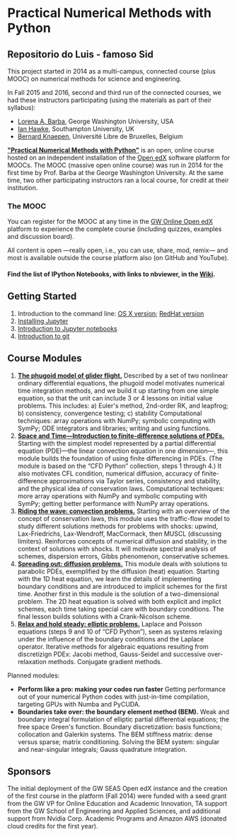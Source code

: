 # Practical Numerical Methods with Python
## Repositorio do Luis - famoso Sid

This project started in 2014 as a multi-campus, connected course (plus MOOC) on numerical methods for science and engineering. 

In Fall 2015 and 2016, second and third run of the connected courses, we had these instructors participating (using the materials as part of their syllabus):
- [Lorena A. Barba](http://lorenabarba.com), George Washington University, USA
- [Ian Hawke](http://www.southampton.ac.uk/maths/about/staff/ih3.page), Southampton University, UK
- [Bernard Knaepen](http://depphys.ulb.ac.be/bknaepen/), Université Libre de Bruxelles, Belgium


[**"Practical Numerical Methods with Python"**](https://openedx.seas.gwu.edu/courses/course-v1:MAE+MAE6286+2017/about) is an open, online course hosted on an independent installation of the [Open edX](http://code.edx.org) software platform for MOOCs.
The MOOC (massive open online course) was run in 2014 for the first time by Prof. Barba at the George Washington University. At the same time, two other participating instructors ran a local course, for credit at their institution. 

### The MOOC

You can register for the MOOC at any time in the [GW Online Open edX](http://openedx.seas.gwu.edu/) platform to experience the complete course (including quizzes, examples and discussion board). 

All content is open —really open, i.e., you can use, share, mod, remix— and most is available outside the course platform also (on GitHub and YouTube).

#### Find the list of IPython Notebooks, with links to nbviewer, in the [Wiki](https://github.com/numerical-mooc/numerical-mooc/wiki).

## Getting Started

1. Introduction to the command line: [OS X version](https://github.com/numerical-mooc/numerical-mooc/blob/master/lessons/00_getting_started/00_01_Intro_to_the_command_line_osx.md); [RedHat version](https://github.com/numerical-mooc/numerical-mooc/blob/master/lessons/00_getting_started/00_01_Intro_to_the_command_line_redhat.md)
2. [Installing Jupyter](https://github.com/numerical-mooc/numerical-mooc/blob/master/lessons/00_getting_started/00_02_Installing_Jupyter.md)
3. [Introduction to Jupyter notebooks](https://github.com/numerical-mooc/numerical-mooc/blob/master/lessons/00_getting_started/00_03_Intro_to_Jupyter_notebook.md)
4. [Introduction to git](https://github.com/numerical-mooc/numerical-mooc/blob/master/lessons/00_getting_started/00_04_Intro_to_git.md)

## Course Modules

1. [**The phugoid model of glider flight.**](https://github.com/numerical-mooc/numerical-mooc/tree/master/lessons/01_phugoid)
Described by a set of two nonlinear ordinary differential equations, the phugoid model motivates numerical time integration methods, and we build it up starting from one simple equation, so that the unit can include 3 or 4 lessons  on initial value problems. This includes: a) Euler's method, 2nd-order RK, and leapfrog; b) consistency, convergence testing; c) stability
Computational techniques: array operations with NumPy; symbolic computing with SymPy; ODE integrators and libraries; writing and using functions.
2. [**Space and Time—Introduction to finite-difference solutions of PDEs.**](https://github.com/numerical-mooc/numerical-mooc/tree/master/lessons/02_spacetime)
Starting with the simplest model represented by a partial differential equation (PDE)—the linear convection equation in one dimension—, this module builds the foundation of using finite differencing in PDEs. (The module is based on the “CFD Python” collection, steps 1 through 4.)  It also motivates CFL condition, numerical diffusion, accuracy of finite-difference approximations via Taylor series, consistency and stability, and the physical idea of conservation laws.
Computational techniques: more array operations with NumPy and symbolic computing with SymPy; getting better performance with NumPy array operations.
3. [**Riding the wave: convection problems.**](https://github.com/numerical-mooc/numerical-mooc/tree/master/lessons/03_wave)
Starting with an overview of the concept of conservation laws, this module uses the traffic-flow model to study different solutions methods for problems with shocks: upwind, Lax-Friedrichs, Lax-Wendroff, MacCormack, then MUSCL (discussing limiters). Reinforces concepts of numerical diffusion and stability, in the context of solutions with shocks.  It will motivate spectral analysis of schemes, dispersion errors, Gibbs phenomenon, conservative schemes.
4. [**Spreading out: diffusion problems.**](https://github.com/numerical-mooc/numerical-mooc/tree/master/lessons/04_spreadout)
This module deals with solutions to parabolic PDEs, exemplified by the diffusion (heat) equation. Starting with the 1D heat equation, we learn the details of implementing boundary conditions and are introduced to implicit schemes for the first time. Another first in this module is the solution of a two-dimensional problem. The 2D heat equation is solved with both explicit and implict schemes, each time taking special care with boundary conditions. The final lesson builds solutions with a Crank-Nicolson scheme. 
5. [**Relax and hold steady: elliptic problems.**](https://github.com/numerical-mooc/numerical-mooc/tree/master/lessons/05_relax)
Laplace and Poisson equations (steps 9 and 10 of “CFD Python”), seen as systems relaxing under the influence of the boundary conditions and the Laplace operator. Iterative methods for algebraic equations resulting from discretizign PDEx: Jacobi method, Gauss-Seidel and successive over-relaxation methods. Conjugate gradient methods.


Planned modules:
- **Perform like a pro: making your codes run faster**
Getting performance out of your numerical Python codes with just-in-time compilation, targeting GPUs with Numba and PyCUDA.
- **Boundaries take over: the boundary element method (BEM).**
Weak and boundary integral formulation of elliptic partial differential equations; the free space Green's function. Boundary discretization: basis functions; collocation and Galerkin systems. The BEM stiffness matrix: dense versus sparse;  matrix conditioning. Solving the BEM system: singular and near-singular integrals; Gauss quadrature integration.

## Sponsors

The initial deployment of the GW SEAS Open edX instance and the creation of the first course in the platform (Fall 2014) were funded with a seed grant from the GW VP for Online Education and Academic Innovation, TA support from the GW School of Engineering and Applied Sciences, and additional support from Nvidia Corp. Academic Programs and Amazon AWS (donated cloud credits for the first year).


